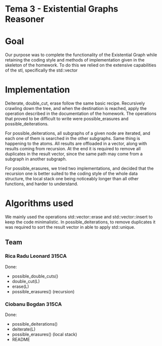 # Tema 3 - Existential Graphs Reasoner

# Goal
Our purpose was to complete the functionality of the Existential Graph
while retaining the coding style and methods of implementation
given in the skeleton of the homework. To do this we relied
on the extensive capabilities of the stl, specifically the
std::vector

# Implementation
Deiterate, double_cut, erase follow the same basic recipe. Recursively
crawling down the tree, and when the destination is reached, 
apply the operation described in the documentation of the homework.
The operations that proved to be difficult to write were possible_erasures
and possible_deiterations.

For possible_deiterations, all subgraphs of a given node are iterated,
and each one of them is searched in the other subgraphs. Same thing
is happening to the atoms. All results are offloaded in a vector,
along with results coming from recursion. At the end it is required to
remove all duplicates in the result vector, since the same path may come
from a subgraph in another subgraph.

For possible_erasures, we tried two implementations, and decided that
the recursion one is better suited to the coding style of the whole
data structure, the local stack one being noticeably longer than
all other functions, and harder to understand.

# Algorithms used
We mainly used the operations std::vector::erase and std::vector::insert to
keep the code minimalistic. In possible_deiterations, to remove duplicates
it was required to sort the result vector in able to apply std::unique.

## Team
### Rica Radu Leonard 315CA
Done:
* possible_double_cuts()
* double_cut(L)
* erase(L)
* possible_erasures() (recursion)

### Ciobanu Bogdan 315CA
Done:
* possible_deiterations()
* deiterate(L)
* possible_erasures() (local stack)
* README


